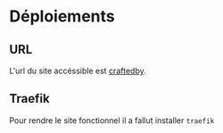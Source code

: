 # Déploiements

## URL

L'url du site accéssible est [craftedby](https://campus.augustow.pl).

## Traefik

Pour rendre le site fonctionnel il a fallut installer `traefik`
